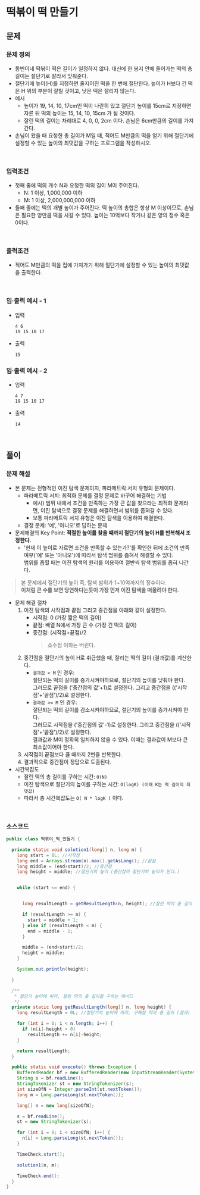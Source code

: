 # 떡볶이 떡 만들기
## 문제
### 문제 정의

- 동빈이네 떡볶이 떡은 길이가 일정하지 않다. 대신에 한 봉지 안에 들어가는 떡의 총 길이는 절단기로 잘라서 맞춰준다.
- 절단기에 높이(H)를 지정하면 줄지어진 떡을 한 번에 절단한다. 높이가 H보다 긴 떡은 H 위의 부분이 잘릴 것이고, 낮은 떡은 잘리지 않는다.
- 예시
    - 높이가 19, 14, 10, 17cm인 떡이 나란히 있고 절단기 높이를 15cm로 지정하면 자른 뒤 떡의 높이는 15, 14, 10, 15cm 가 될 것이다.
    - 잘린 떡의 길이는 차례대로 4, 0, 0, 2cm 이다. 손님은 6cm만큼의 길이를 가져간다.
- 손님이 왔을 때 요청한 총 길이가 M일 때, 적어도 M만큼의 떡을 얻기 위해 절단기에 설정할 수 있는 높이의 최댓값을 구하는 프로그램을 작성하시오.

<br/>

### 입력조건
- 첫째 줄에 떡의 개수 N과 요청한 떡의 길이 M이 주어진다.
    - N: 1 이상, 1,000,000 이하
    - M: 1 이상, 2,000,000,000 이하
- 둘째 줄에는 떡의 개별 높이가 주어진다. 떡 높이의 총합은 항상 M 이상이므로, 손님은 필요한 양만큼 떡을 사갈 수 있다. 높이는 10억보다 작거나 같은 양의 정수 혹은 0이다.

<br/>

### 출력조건
- 적어도 M만큼의 떡을 집에 가져가기 위해 절단기에 설정할 수 있는 높이의 최댓값을 출력한다.

<br/>

### 입·출력 예시 - 1
- 입력
  ```text
  4 6
  19 15 10 17
  ```

- 출력
  ```text
  15
  ```

### 입·출력 예시 - 2
- 입력
  ```text
  4 7
  19 15 10 17
  ```

- 출력
  ```text
  14
  ```

<br/>

## 풀이
### 문제 해설
- 본 문제는 전형적인 이진 탐색 문제이자, 파라메트릭 서치 유형의 문제이다.
  - 파라메트릭 서치: 최적화 문제를 결정 문제로 바꾸어 해결하는 기법
      - 예시) 범위 내에서 조건을 만족하는 가장 큰 값을 찾으라는 최적화 문제라면, 이진 탐색으로 결정 문제를 해결하면서 범위를 좁혀갈 수 있다.
      - 보통 파라메트릭 서치 유형은 이진 탐색을 이용하여 해결한다.
  - 결정 문제: '예', '아니오'로 답하는 문제
- 문제해결의 Key Point: **적절한 높이를 찾을 때까지 절단기의 높이 H를 반복해서 조정한다.**
  - '현재 이 높이로 자르면 조건을 만족할 수 있는가?'를 확인한 뒤에 조건의 만족 여부('예' 또는 '아니오')에 따라서 탐색 범위를 좁혀서 해결할 수 있다.  
    범위를 좁힐 때는 이진 탐색의 원리를 이용하여 절반씩 탐색 범위를 좁혀 나간다.
> 본 문제에서 절단기의 높이 즉, 탐색 범위가 1~10억까지의 정수이다.  
**이처럼 큰 수를 보면 당연하다는듯이 가장 먼저 이진 탐색을 떠올려야 한다.**
- 문제 해결 절차
    1. 이진 탐색의 시작점과 끝점 그리고 중간점을 아래와 같이 설정한다.
        - 시작점: 0 (가장 짧은 떡의 길이)
        - 끝점: 배열 N에서 가장 큰 수 (가장 긴 떡의 길이)
        - 중간점: (시작점+끝점)/2
            > 소수점 이하는 버린다.
    2. 중간점을 절단기의 높이 H로 취급했을 때, 잘리는 떡의 길이 (결과값)를 계산한다.
        - `결과값 < M` 인 경우:  
          절단되는 떡의 길이를 증가시켜야하므로, 절단기의 높이를 낮춰야 한다.  
          그러므로 끝점을 ('중간점의 값'+1)로 설정한다. 그리고 중간점을 (('시작점'+'끝점')/2)로 설정한다.
        - `결과값 >= M` 인 경우:  
          절단되는 떡의 길이를 감소시켜야하므로, 절단기의 높이를 증가시켜야 한다.  
          그러므로 시작점을 ('중간점의 값'-1)로 설정한다. 그리고 중간점을 (('시작점'+'끝점')/2)로 설정한다.  
          결과값과 M이 정확히 일치하지 않을 수 있다. 이때는 결과값이 M보다 큰 최소값이어야 한다.
    3. 시작점이 끝점보다 클 때까지 2번을 반복한다.
    4. 결과적으로 중간점이 정답으로 도출된다.
- 시간복잡도
    - 잘린 떡의 총 길이를 구하는 시간: `O(N)`
    - 이진 탐색으로 절단기의 높이를 구하는 시간: `O(logK) (이때 K는 떡 길이의 최댓값)`
    - 따라서 총 시간복잡도는 `O( N * logK )` 이다.

<br/>

### 소스코드
```java
public class 떡볶이_떡_만들기 {

  private static void solution1(long[] n, long m) {
    long start = 0L; //시작점
    long end = Arrays.stream(n).max().getAsLong(); //끝점
    long middle = (end+start)/2; //중간점
    long height = middle; //절단기의 높이 (중간점이 절단기의 높이가 된다.)


    while (start <= end) {


      long resultLength = getResultLength(n, height); //잘린 떡의 총 길이 구하기

      if (resultLength >= m) {
        start = middle + 1;
      } else if (resultLength < m) {
        end = middle - 1;
      }

      middle = (end+start)/2;
      height = middle;
    }

    System.out.println(height);

  }

  /**
   * 절단기 높이에 따라, 잘린 떡의 총 길이를 구하는 메서드
   */
  private static long getResultLength(long[] n, long height) {
    long resultLength = 0L; //절단기의 높이에 따라, 구해질 떡의 총 길이 (결과)

    for (int i = 0; i < n.length; i++) {
      if (n[i]-height > 0)
        resultLength += n[i]-height;
    }

    return resultLength;
  }

  public static void execute() throws Exception {
    BufferedReader bf = new BufferedReader(new InputStreamReader(System.in));
    String s = bf.readLine();
    StringTokenizer st = new StringTokenizer(s);
    int sizeOfN = Integer.parseInt(st.nextToken());
    long m = Long.parseLong(st.nextToken());

    long[] n = new long[sizeOfN];

    s = bf.readLine();
    st = new StringTokenizer(s);

    for (int i = 0; i < sizeOfN; i++) {
      n[i] = Long.parseLong(st.nextToken());
    }

    TimeCheck.start();

    solution1(n, m);

    TimeCheck.end();
  }
}

```